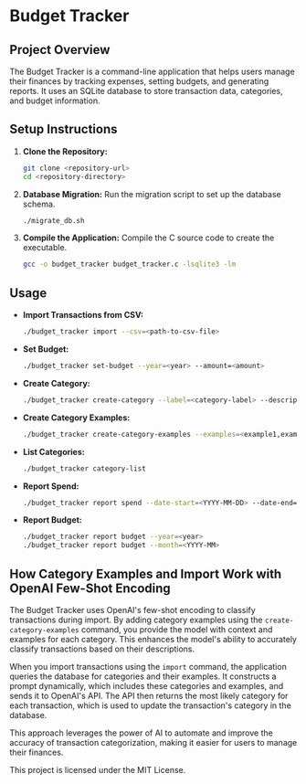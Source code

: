 # Budget Tracker

## Project Overview

The Budget Tracker is a command-line application that helps users manage their finances by tracking expenses, setting budgets, and generating reports. It uses an SQLite database to store transaction data, categories, and budget information.

## Setup Instructions

1. **Clone the Repository:**
   ```bash
   git clone <repository-url>
   cd <repository-directory>
   ```

2. **Database Migration:**
   Run the migration script to set up the database schema.
   ```bash
   ./migrate_db.sh
   ```

3. **Compile the Application:**
   Compile the C source code to create the executable.
   ```bash
   gcc -o budget_tracker budget_tracker.c -lsqlite3 -lm
   ```

## Usage

- **Import Transactions from CSV:**
  ```bash
  ./budget_tracker import --csv=<path-to-csv-file>
  ```

- **Set Budget:**
  ```bash
  ./budget_tracker set-budget --year=<year> --amount=<amount>
  ```

- **Create Category:**
  ```bash
  ./budget_tracker create-category --label=<category-label> --description=<category-description>
  ```

- **Create Category Examples:**
  ```bash
  ./budget_tracker create-category-examples --examples=<example1,example2> --category-id=<category-id>
  ```

- **List Categories:**
  ```bash
  ./budget_tracker category-list
  ```

- **Report Spend:**
  ```bash
  ./budget_tracker report spend --date-start=<YYYY-MM-DD> --date-end=<YYYY-MM-DD> [--agg=<yearly|monthly>]
  ```

- **Report Budget:**
  ```bash
  ./budget_tracker report budget --year=<year>
  ./budget_tracker report budget --month=<YYYY-MM>
  ```

## How Category Examples and Import Work with OpenAI Few-Shot Encoding

The Budget Tracker uses OpenAI's few-shot encoding to classify transactions during import. By adding category examples using the `create-category-examples` command, you provide the model with context and examples for each category. This enhances the model's ability to accurately classify transactions based on their descriptions.

When you import transactions using the `import` command, the application queries the database for categories and their examples. It constructs a prompt dynamically, which includes these categories and examples, and sends it to OpenAI's API. The API then returns the most likely category for each transaction, which is used to update the transaction's category in the database.

This approach leverages the power of AI to automate and improve the accuracy of transaction categorization, making it easier for users to manage their finances.

This project is licensed under the MIT License.
